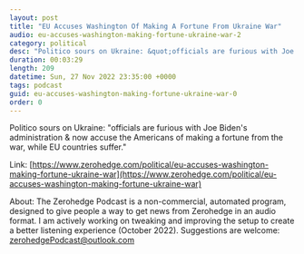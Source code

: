 ```yaml
---
layout: post
title: "EU Accuses Washington Of Making A Fortune From Ukraine War"
audio: eu-accuses-washington-making-fortune-ukraine-war-2
category: political
desc: "Politico sours on Ukraine: &quot;officials are furious with Joe Biden's administration &amp; now accuse the Americans of making a fortune from the war, while EU countries suffer.&quot;"
duration: 00:03:29
length: 209
datetime: Sun, 27 Nov 2022 23:35:00 +0000
tags: podcast
guid: eu-accuses-washington-making-fortune-ukraine-war-0
order: 0
---
```

Politico sours on Ukraine: &quot;officials are furious with Joe Biden's administration &amp; now accuse the Americans of making a fortune from the war, while EU countries suffer.&quot;

Link: [https://www.zerohedge.com/political/eu-accuses-washington-making-fortune-ukraine-war](https://www.zerohedge.com/political/eu-accuses-washington-making-fortune-ukraine-war)

About: The Zerohedge Podcast is a non-commercial, automated program, designed to give people a way to get news from Zerohedge in an audio format.  I am actively working on tweaking and improving the setup to create a better listening experience (October 2022).  Suggestions are welcome: [zerohedgePodcast@outlook.com](mailto:zerohedgePodcast@outlook.com)